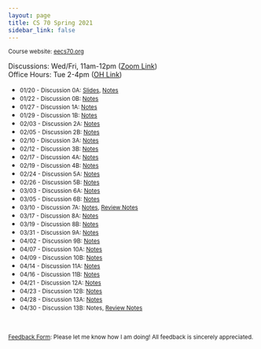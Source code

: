 ```yaml
---
layout: page
title: CS 70 Spring 2021
sidebar_link: false
---
```


<small> Course website: <a href='https://www.eecs70.org'>eecs70.org</a> </small>

Discussions: Wed/Fri, 11am-12pm (<a href='https://berkeley.zoom.us/j/93166055219?pwd=QVNKK2hvdEQvak9sQm1wWnVQamdlQT09'>Zoom Link</a>)
<br>
Office Hours: Tue 2-4pm (<a href='https://oh.eecs70.org'>OH Link</a>)

* <small> 01/20 - Discussion 0A: <a href='https://docs.google.com/presentation/d/1ruLXTOKdQ9Q-3QI4MGS-X-d_i9AjLMVkQSL2-8gSGM0/edit?usp=sharing'>Slides</a>, <a href='/assets/pdfs/cs70/sp21cs70/dis0a.pdf'>Notes</a> </small>
* <small> 01/22 - Discussion 0B: <a href='/assets/pdfs/cs70/sp21cs70/dis0b.pdf'>Notes</a> </small>
* <small> 01/27 - Discussion 1A: <a href='/assets/pdfs/cs70/sp21cs70/dis1a.pdf'>Notes</a> </small>
* <small> 01/29 - Discussion 1B: <a href='/assets/pdfs/cs70/sp21cs70/dis1b.pdf'>Notes</a> </small>
* <small> 02/03 - Discussion 2A: <a href='/assets/pdfs/cs70/sp21cs70/dis2a.pdf'>Notes</a> </small>
* <small> 02/05 - Discussion 2B: <a href='/assets/pdfs/cs70/sp21cs70/dis2b.pdf'>Notes</a> </small>
* <small> 02/10 - Discussion 3A: <a href='/assets/pdfs/cs70/sp21cs70/dis3a.pdf'>Notes</a> </small>
* <small> 02/12 - Discussion 3B: <a href='/assets/pdfs/cs70/sp21cs70/dis3b.pdf'>Notes</a> </small>
* <small> 02/17 - Discussion 4A: <a href='/assets/pdfs/cs70/sp21cs70/dis4a.pdf'>Notes</a> </small>
* <small> 02/19 - Discussion 4B: <a href='/assets/pdfs/cs70/sp21cs70/dis4b.pdf'>Notes</a> </small>
* <small> 02/24 - Discussion 5A: <a href='/assets/pdfs/cs70/sp21cs70/dis5a.pdf'>Notes</a> </small>
* <small> 02/26 - Discussion 5B: <a href='/assets/pdfs/cs70/sp21cs70/dis5b.pdf'>Notes</a> </small>
* <small> 03/03 - Discussion 6A: <a href='/assets/pdfs/cs70/sp21cs70/dis6a.pdf'>Notes</a> </small>
* <small> 03/05 - Discussion 6B: <a href='/assets/pdfs/cs70/sp21cs70/dis6b.pdf'>Notes</a> </small>
* <small> 03/10 - Discussion 7A: <a href='/assets/pdfs/cs70/sp21cs70/dis7a.pdf'>Notes</a>, <a href='/assets/pdfs/cs70/sp21cs70/mtreview.pdf'>Review Notes</a> </small>
* <small> 03/17 - Discussion 8A: <a href='/assets/pdfs/cs70/sp21cs70/dis8a.pdf'>Notes</a> </small>
* <small> 03/19 - Discussion 8B: <a href='/assets/pdfs/cs70/sp21cs70/dis8b.pdf'>Notes</a> </small>
* <small> 03/31 - Discussion 9A: <a href='/assets/pdfs/cs70/sp21cs70/dis9a.pdf'>Notes</a> </small>
* <small> 04/02 - Discussion 9B: <a href='/assets/pdfs/cs70/sp21cs70/dis9b.pdf'>Notes</a> </small>
* <small> 04/07 - Discussion 10A: <a href='/assets/pdfs/cs70/sp21cs70/dis10a.pdf'>Notes</a> </small>
* <small> 04/09 - Discussion 10B: <a href='/assets/pdfs/cs70/sp21cs70/dis10b.pdf'>Notes</a> </small>
* <small> 04/14 - Discussion 11A: <a href='/assets/pdfs/cs70/sp21cs70/dis11a.pdf'>Notes</a> </small>
* <small> 04/16 - Discussion 11B: <a href='/assets/pdfs/cs70/sp21cs70/dis11b.pdf'>Notes</a> </small>
* <small> 04/21 - Discussion 12A: <a href='/assets/pdfs/cs70/sp21cs70/dis12a.pdf'>Notes</a> </small>
* <small> 04/23 - Discussion 12B: <a href='/assets/pdfs/cs70/sp21cs70/dis12b.pdf'>Notes</a> </small>
* <small> 04/28 - Discussion 13A: <a href='/assets/pdfs/cs70/sp21cs70/dis13a.pdf'>Notes</a> </small>
* <small> 04/30 - Discussion 13B: Notes, <a href='/assets/pdfs/cs70/sp21cs70/finalreview.pdf'>Review Notes</a> </small>

<br>

<small><a href='https://forms.gle/QEK1meixGCxbfHBP8'>Feedback Form</a>: Please let me know how I am doing! All feedback is sincerely appreciated.</small>
